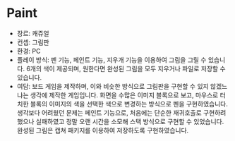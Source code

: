 # Paint
- 장르: 캐쥬얼
- 컨셉: 그림판
- 환경: PC
- 플레이 방식:
펜 기능, 페인트 기능, 지우개 기능을 이용하여 그림을 그릴 수 있습니다.
6개의 색이 제공되며, 원한다면 완성된 그림을 모두 지우거나 파일로 저장할 수 있습니다.
- 여담:
보드 게임을 제작하며, 이와 비슷한 방식으로 그림판을 구현할 수 있지 않겠느냐는 생각에 제작한 게임입니다.
화면을 수많은 이미지 블록으로 보고, 마우스로 터치한 블록의 이미지의 색을 선택한 색으로 변경하는 방식으로 펜을 구현하였습니다.
생각보다 어려웠던 문제는 페인트 기능으로, 처음에는 단순한 재귀호출로 구현하려 했으나 실패하였고 정말 오랜 시간을 소모해 스택 방식으로 구현할 수 있었습니다.
완성된 그림은 캡쳐 패키지를 이용하여 저장하도록 구현하였습니다.
